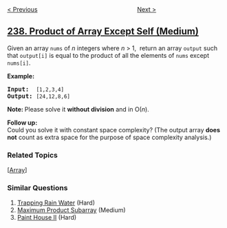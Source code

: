 <!--|This file generated by command(leetcode description); DO NOT EDIT.    |-->
<!--+----------------------------------------------------------------------+-->
<!--|@author    openset <openset.wang@gmail.com>                           |-->
<!--|@link      https://github.com/openset                                 |-->
<!--|@home      https://github.com/tonymontaro/leetcode-hints                        |-->
<!--+----------------------------------------------------------------------+-->

[< Previous](https://github.com/tonymontaro/leetcode-hints/tree/master/problems/delete-node-in-a-linked-list "Delete Node in a Linked List")
　　　　　　　　　　　　　　　　
[Next >](https://github.com/tonymontaro/leetcode-hints/tree/master/problems/sliding-window-maximum "Sliding Window Maximum")

## [238. Product of Array Except Self (Medium)](https://leetcode.com/problems/product-of-array-except-self "除自身以外数组的乘积")

<p>Given an array <code>nums</code> of <em>n</em> integers where <em>n</em> &gt; 1, &nbsp;return an array <code>output</code> such that <code>output[i]</code> is equal to the product of all the elements of <code>nums</code> except <code>nums[i]</code>.</p>

<p><b>Example:</b></p>

<pre>
<b>Input:</b>  <code>[1,2,3,4]</code>
<b>Output:</b> <code>[24,12,8,6]</code>
</pre>

<p><strong>Note: </strong>Please solve it <strong>without division</strong> and in O(<em>n</em>).</p>

<p><strong>Follow up:</strong><br />
Could you solve it with constant space complexity? (The output array <strong>does not</strong> count as extra space for the purpose of space complexity analysis.)</p>

### Related Topics
  [[Array](https://github.com/tonymontaro/leetcode-hints/tree/master/tag/array/README.md)]

### Similar Questions
  1. [Trapping Rain Water](https://github.com/tonymontaro/leetcode-hints/tree/master/problems/trapping-rain-water) (Hard)
  1. [Maximum Product Subarray](https://github.com/tonymontaro/leetcode-hints/tree/master/problems/maximum-product-subarray) (Medium)
  1. [Paint House II](https://github.com/tonymontaro/leetcode-hints/tree/master/problems/paint-house-ii) (Hard)
